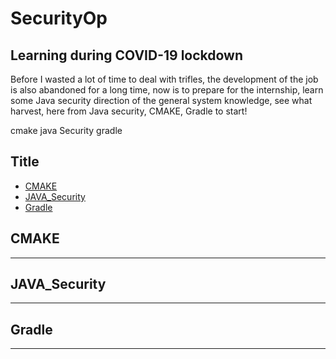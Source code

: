 # SecurityOp
Learning during COVID-19 lockdown
--------------------
Before I wasted a lot of time to deal with trifles, the development of the job is also abandoned for a long time, now is to prepare for the internship, learn some Java security direction of the general system knowledge, see what harvest, here from Java security, CMAKE, Gradle to start!

cmake java Security gradle 
## Title
* [CMAKE](#CMAKE)
* [JAVA_Security](#JAVA_Security)
* [Gradle](#Gradle)


## CMAKE
----------

## JAVA_Security
----------

## Gradle
----------
